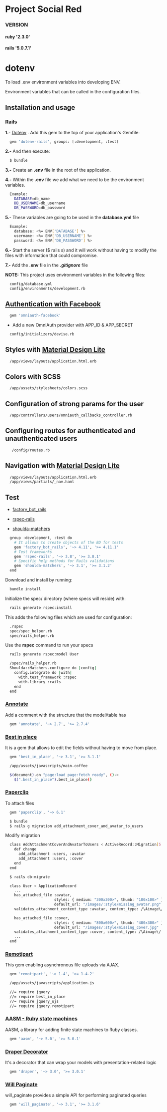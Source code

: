 # Project Social Red

### VERSION
#### ruby   '2.3.0'
#### rails  '5.0.7.1'


# dotenv
  To load .env environment variables into developing ENV.
  
  Environment variables that can be called in the configuration files.

## Installation and usage

### Rails

  **1.-** [Dotenv](https://github.com/bkeepers/dotenv#rails)
  . Add this gem to the top of your application's Gemfile: 
  ```sh
    gem 'dotenv-rails', groups: [:development, :test]
  ```
  **2.-** And then execute:
  ```sh
    $ bundle
  ```
  **3.-** Create an **.env** file in the root of the application.

  **4.-** Within the **.env** file we add what we need to be the environment variables.
  ```sh
    Example:
      DATABASE=db_name
      DB_USERNAME=db_username
      DB_PASSWORD=db_password
  ```
  **5.-** These variables are going to be used in the **database.yml** file
  ```sh
    Example:
      database: <%= ENV['DATABASE'] %>
      username: <%= ENV['DB_USERNAME'] %>
      password: <%= ENV['DB_PASSWORD'] %>
  ```

  **6.-** Start the server ($ rails s) and it will work without having to modify the files with information that could compromise.

  **7.-** Add the **.env** file in the ***.gitignore*** file


  **NOTE:**
    This project uses environment variables in the following files:
  ```sh
    config/database.yml
    config/environments/development.rb
  ```

## [Authentication with Facebook](https://github.com/plataformatec/devise/wiki/OmniAuth:-Overview)
  
  ```sh
    gem 'omniauth-facebook'
  ```

  * Add a new OmniAuth provider with APP_ID & APP_SECRET
  ```sh
    config/initializers/devise.rb
  ```

## Styles with [Material Design Lite](https://getmdl.io/)

  ```sh
    /app/views/layouts/application.html.erb
  ```

## Colors with SCSS

  ```sh
    /app/assets/stylesheets/colors.scss
  ```

## Configuration of strong params for the user
  ```sh
    /app/controllers/users/omniauth_callbacks_controller.rb
  ```

## Configuring routes for authenticated and unauthenticated users
 ```sh
    /config/routes.rb
  ```

## Navigation with [Material Design Lite](https://getmdl.io/components/index.html#layout-section)
  ```sh
    /app/views/layouts/application.html.erb
    /app/views/partials/_nav.haml
  ```
## Test

  - [factory_bot_rails](https://github.com/thoughtbot/factory_bot_rails)

  - [rspec-rails](https://github.com/rspec/rspec-rails)

  - [shoulda-matchers](https://github.com/thoughtbot/shoulda-matchers)

  ```sh
    group :development, :test do
      # It allows to create objects of the BD for tests
      gem 'factory_bot_rails', '~> 4.11', '>= 4.11.1'
      # Test frameworks
      gem 'rspec-rails', '~> 3.8', '>= 3.8.1'
      # Specific help methods for Rails validations
      gem 'shoulda-matchers', '~> 3.1', '>= 3.1.2'
    end
  ```
  Download and install by running:
  ```sh
    bundle install
  ```
  Initialize the spec/ directory (where specs will reside) with:
  ```sh
    rails generate rspec:install
  ```
  This adds the following files which are used for configuration:
  ```sh
    .rspec
    spec/spec_helper.rb
    spec/rails_helper.rb
  ```
  Use the **rspec** command to run your specs
  ```sh
    rails generate rspec:model User
  ```
  ```sh
    /spec/rails_helper.rb
    Shoulda::Matchers.configure do |config|
      config.integrate do |with|
        with.test_framework :rspec
        with.library :rails
      end
    end
  ```

### [Annotate](https://github.com/ctran/annotate_models)
  Add a comment with the structure that the model/table has 
  ```sh
    gem 'annotate', '~> 2.7', '>= 2.7.4'
  ```

### [Best in place](http://github.com/bernat/best_in_place)
  It is a gem that allows to edit the fields without having to move from place.
  ```sh
    gem 'best_in_place', '~> 3.1', '>= 3.1.1'
  ```
  ```sh
    /app/assets/javascripts/main.coffee

    $(document).on "page:load page:fetch ready", ()->
      $(".best_in_place").best_in_place()
  ```

### [Paperclip](https://github.com/JangoSteve/remotipart)
  To attach files
  ```sh
    gem 'paperclip', '~> 6.1'

    $ bundle
    $ rails g migration add_attachment_cover_and_avatar_to_users
  ```
  Modify migration
  ```sh
    class AddAttachmentCoverAndAvatarToUsers < ActiveRecord::Migration[5.0]
      def change
        add_attachment :users, :avatar
        add_attachment :users, :cover
      end
    end
  ```
  ```sh
    $ rails db:migrate
  ```
  ```sh
    class User < ApplicationRecord
      ...
      has_attached_file :avatar, 
                        styles: { medium: "300x300>", thumb: "100x100>" }, 
                        default_url: "/images/:style/missing_avatar.png"
      validates_attachment_content_type :avatar, content_type: /\Aimage\/.*\z/

      has_attached_file :cover, 
                        styles: { medium: "800x600>", thumb: "400x300>" }, 
                        default_url: "/images/:style/missing_cover.jpg"
      validates_attachment_content_type :cover, content_type: /\Aimage\/.*\z/
      ...  
    end
  ```
### [Remotipart](https://github.com/JangoSteve/remotipart)
  This gem enabling asynchronous file uploads via AJAX.
  ```sh
    gem 'remotipart', '~> 1.4', '>= 1.4.2'
  ```
  ```sh
    /app/assets/javascripts/application.js

    //= require jquery
    //= require best_in_place
    //= require jquery_ujs
    //= require jquery.remotipart
  ```

### [AASM - Ruby state machines](https://github.com/aasm/aasm)
  AASM, a library for adding finite state machines to Ruby classes.
  ```sh
    gem 'aasm', '~> 5.0', '>= 5.0.1'
  ```

### [Draper Decorator](https://github.com/drapergem/draper)
  It's a decorator that can wrap your models with presentation-related logic
  ```sh
    gem 'draper', '~> 3.0', '>= 3.0.1'
  ```
  
### [Will Paginate](https://www.rubydoc.info/gems/will_paginate/3.1.6)
  will_paginate provides a simple API for performing paginated queries
  ```sh
    gem 'will_paginate', '~> 3.1', '>= 3.1.6'
  ```
